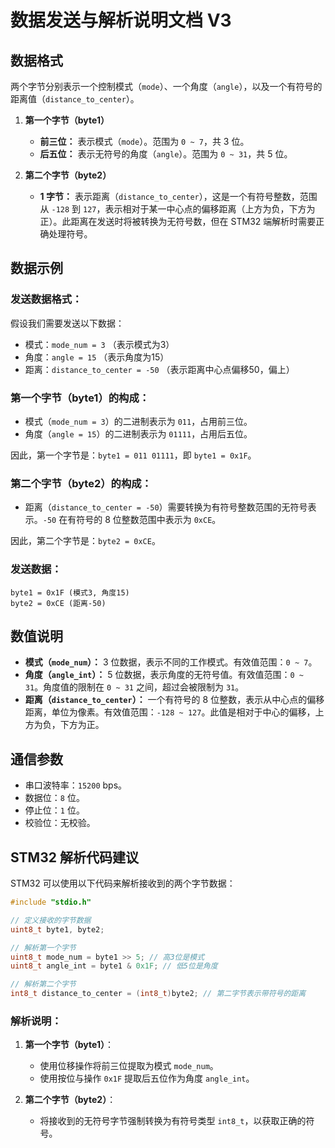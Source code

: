 # 数据发送与解析说明文档 V3

## 数据格式

两个字节分别表示一个控制模式（`mode`）、一个角度（`angle`），以及一个有符号的距离值（`distance_to_center`）。

1. **第一个字节（byte1）**
   - **前三位：** 表示模式（`mode`）。范围为 `0 ~ 7`，共 3 位。
   - **后五位：** 表示无符号的角度（`angle`）。范围为 `0 ~ 31`，共 5 位。

2. **第二个字节（byte2）**
   - **1 字节：** 表示距离（`distance_to_center`），这是一个有符号整数，范围从 `-128` 到 `127`，表示相对于某一中心点的偏移距离（上方为负，下方为正）。此距离在发送时将被转换为无符号数，但在 STM32 端解析时需要正确处理符号。

## 数据示例

### 发送数据格式：

假设我们需要发送以下数据：

- 模式：`mode_num = 3` （表示模式为3）
- 角度：`angle = 15` （表示角度为15）
- 距离：`distance_to_center = -50` （表示距离中心点偏移50，偏上）

### 第一个字节（byte1）的构成：
- 模式（`mode_num = 3`）的二进制表示为 `011`，占用前三位。
- 角度（`angle = 15`）的二进制表示为 `01111`，占用后五位。

因此，第一个字节是：`byte1 = 011 01111`，即 `byte1 = 0x1F`。

### 第二个字节（byte2）的构成：
- 距离（`distance_to_center = -50`）需要转换为有符号整数范围的无符号表示。`-50` 在有符号的 8 位整数范围中表示为 `0xCE`。

因此，第二个字节是：`byte2 = 0xCE`。

### 发送数据：
```plaintext
byte1 = 0x1F (模式3, 角度15)
byte2 = 0xCE (距离-50)
```

## 数值说明

- **模式（`mode_num`）：** 3 位数据，表示不同的工作模式。有效值范围：`0 ~ 7`。
- **角度（`angle_int`）：** 5 位数据，表示角度的无符号值。有效值范围：`0 ~ 31`。角度值的限制在 `0 ~ 31` 之间，超过会被限制为 `31`。
- **距离（`distance_to_center`）：** 一个有符号的 8 位整数，表示从中心点的偏移距离，单位为像素。有效值范围：`-128 ~ 127`。此值是相对于中心的偏移，上方为负，下方为正。

## 通信参数

- 串口波特率：`15200` bps。
- 数据位：`8` 位。
- 停止位：`1` 位。
- 校验位：无校验。

## STM32 解析代码建议

STM32 可以使用以下代码来解析接收到的两个字节数据：

```c
#include "stdio.h"

// 定义接收的字节数据
uint8_t byte1, byte2;

// 解析第一个字节
uint8_t mode_num = byte1 >> 5; // 高3位是模式
uint8_t angle_int = byte1 & 0x1F; // 低5位是角度

// 解析第二个字节
int8_t distance_to_center = (int8_t)byte2; // 第二字节表示带符号的距离

```

### 解析说明：

1. **第一个字节（byte1）**：
   - 使用位移操作将前三位提取为模式 `mode_num`。
   - 使用按位与操作 `0x1F` 提取后五位作为角度 `angle_int`。

2. **第二个字节（byte2）**：
   - 将接收到的无符号字节强制转换为有符号类型 `int8_t`，以获取正确的符号。